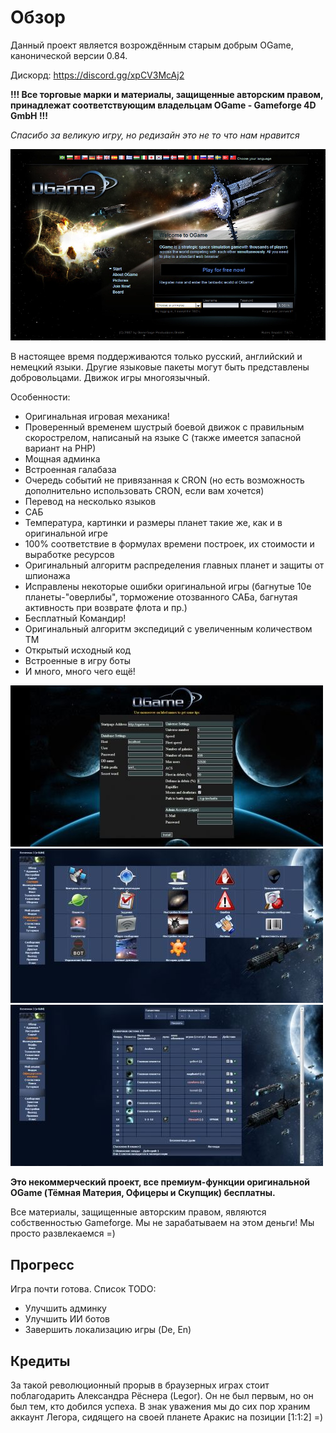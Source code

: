 # Обзор

Данный проект является возрождённым старым добрым OGame, канонической версии 0.84.

Дискорд: https://discord.gg/xpCV3McAj2

**!!! Все торговые марки и материалы, защищенные авторским правом, принадлежат соответствующим владельцам OGame - Gameforge 4D GmbH !!!**

_Спасибо за великую игру, но редизайн это не то что нам нравится_

![whc50b7bd1f6b2a2](/imgstore/whc50b7bd1f6b2a2.jpg)

В настоящее время поддерживаются только русский, английский и немецкий языки. Другие языковые пакеты могут быть представлены добровольцами. Движок игры многоязычный.

Особенности:
- Оригинальная игровая механика!
- Проверенный временем шустрый боевой движок с правильным скорострелом, написаный на языке C (также имеется запасной вариант на PHP)
- Мощная админка
- Встроенная галабаза
- Очередь событий не привязанная к CRON (но есть возможность дополнительно использовать CRON, если вам хочется)
- Перевод на несколько языков
- САБ
- Температура, картинки и размеры планет такие же, как и в оригинальной игре
- 100% соответствие в формулах времени построек, их стоимости и выработке ресурсов
- Оригинальный алгоритм распределения главных планет и защиты от шпионажа
- Исправлены некоторые ошибки оригинальной игры (багнутые 10е планеты-"оверлибы", торможение отозванного САБа, багнутая активность при возврате флота и пр.)
- Бесплатный Командир!
- Оригинальный алгоритм экспедиций с увеличенным количеством ТМ
- Открытый исходный код
- Встроенные в игру боты
- И много, много чего ещё!

![screen1](/imgstore/screen1.jpg)
![screen2](/imgstore/screen2.jpg)
![screen5](/imgstore/screen5.jpg)

**Это некоммерческий проект, все премиум-функции оригинальной OGame (Тёмная Материя, Офицеры и Скупщик) бесплатны.**

Все материалы, защищенные авторским правом, являются собственностью Gameforge. Мы не зарабатываем на этом деньги! Мы просто развлекаемся =)

## Прогресс

Игра почти готова. Список TODO:
- Улучшить админку
- Улучшить ИИ ботов
- Завершить локализацию игры (De, En)

## Кредиты

За такой революционный прорыв в браузерных играх стоит поблагодарить Александра Рёснера (Legor).
Он не был первым, но он был тем, кто добился успеха.
В знак уважения мы до сих пор храним аккаунт Легора, сидящего на своей планете Аракис на позиции \[1:1:2\] =)
